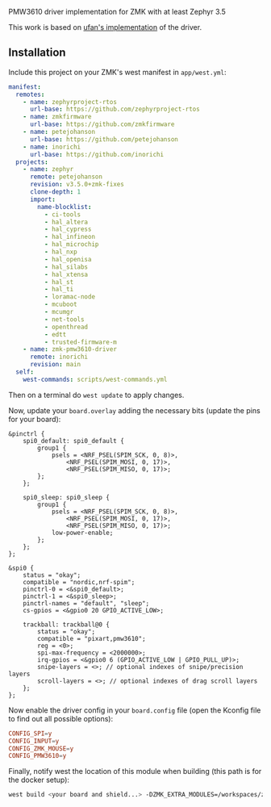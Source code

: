PMW3610 driver implementation for ZMK with at least Zephyr 3.5

This work is based on [ufan's implementation](https://github.com/ufan/zmk/tree/support-trackpad) of the driver.

## Installation

Include this project on your ZMK's west manifest in `app/west.yml`:

```yml
manifest:
  remotes:
    - name: zephyrproject-rtos
      url-base: https://github.com/zephyrproject-rtos
    - name: zmkfirmware
      url-base: https://github.com/zmkfirmware
    - name: petejohanson
      url-base: https://github.com/petejohanson
    - name: inorichi
      url-base: https://github.com/inorichi
  projects:
    - name: zephyr
      remote: petejohanson
      revision: v3.5.0+zmk-fixes
      clone-depth: 1
      import:
        name-blocklist:
          - ci-tools
          - hal_altera
          - hal_cypress
          - hal_infineon
          - hal_microchip
          - hal_nxp
          - hal_openisa
          - hal_silabs
          - hal_xtensa
          - hal_st
          - hal_ti
          - loramac-node
          - mcuboot
          - mcumgr
          - net-tools
          - openthread
          - edtt
          - trusted-firmware-m
    - name: zmk-pmw3610-driver
      remote: inorichi
      revision: main
  self:
    west-commands: scripts/west-commands.yml

```

Then on a terminal do `west update` to apply changes.

Now, update your `board.overlay` adding the necessary bits (update the pins for your board):

```dts
&pinctrl {
    spi0_default: spi0_default {
        group1 {
            psels = <NRF_PSEL(SPIM_SCK, 0, 8)>,
                <NRF_PSEL(SPIM_MOSI, 0, 17)>,
                <NRF_PSEL(SPIM_MISO, 0, 17)>;
        };
    };

    spi0_sleep: spi0_sleep {
        group1 {
            psels = <NRF_PSEL(SPIM_SCK, 0, 8)>,
                <NRF_PSEL(SPIM_MOSI, 0, 17)>,
                <NRF_PSEL(SPIM_MISO, 0, 17)>;
            low-power-enable;
        };
    };
};

&spi0 {
    status = "okay";
    compatible = "nordic,nrf-spim";
    pinctrl-0 = <&spi0_default>;
    pinctrl-1 = <&spi0_sleep>;
    pinctrl-names = "default", "sleep";
    cs-gpios = <&gpio0 20 GPIO_ACTIVE_LOW>;

    trackball: trackball@0 {
        status = "okay";
        compatible = "pixart,pmw3610";
        reg = <0>;
        spi-max-frequency = <2000000>;
        irq-gpios = <&gpio0 6 (GPIO_ACTIVE_LOW | GPIO_PULL_UP)>;
        snipe-layers = <>; // optional indexes of snipe/precision layers
        scroll-layers = <>; // optional indexes of drag scroll layers
    };
};
```

Now enable the driver config in your `board.config` file (open the Kconfig file to find out all possible options):

```conf
CONFIG_SPI=y
CONFIG_INPUT=y
CONFIG_ZMK_MOUSE=y
CONFIG_PMW3610=y
```

Finally, notify west the location of this module when building (this path is for the docker setup):

```bash
west build <your board and shield...> -DZMK_EXTRA_MODULES=/workspaces/zmk/zmk-pmw3610-driver
```
